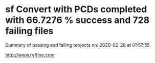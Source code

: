 # sf Convert with PCDs completed with 66.7276 % success and 728 failing files

Summary of passing and failing projects on: 2020-02-28 at 01:57:55

http://www.ryffine.com
